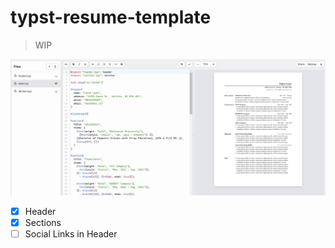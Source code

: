 # typst-resume-template

> WIP

![Progress](./screenshots/progress.png)

- [x] Header
- [x] Sections
- [ ] Social Links in Header
